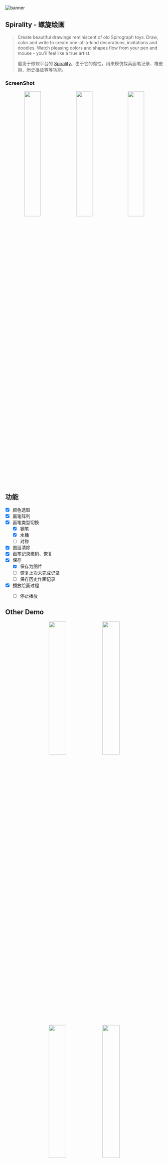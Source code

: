 
![banner](https://user-images.githubusercontent.com/9360037/40588778-8121f6be-6215-11e8-929f-836eec86f90f.jpg)

## Spirality - 螺旋绘画
> Create beautiful drawings reminiscent of old Spirograph toys. Draw, color and write to create one-of-a-kind decorations, invitations and doodles. Watch pleasing colors and shapes flow from your pen and mouse - you'll feel like a true artist.
>
> 启发于微软平台的 [Spirality](https://www.microsoft.com/en-us/store/p/spirality/9pgtlzjj1rs6)。由于它的魔性，用来模仿探索画笔记录、橡皮擦、历史播放等等功能。

### ScreenShot

<p align="center">
<img width=32% src="https://user-images.githubusercontent.com/9360037/40588195-56065348-620c-11e8-8868-5a630d9684d5.jpeg"> <img width=32% src="https://user-images.githubusercontent.com/9360037/40588196-565816ce-620c-11e8-8ff0-0f3292e9da4d.jpeg"> <img width=32% src="https://user-images.githubusercontent.com/9360037/40586865-7e5eb9e6-61fa-11e8-8ade-a3e0e22eee34.png">
</p>

## 功能
- [x] 颜色选取
- [x] 画笔阵列
- [x] 画笔类型切换
	- [x] 钢笔 
	- [x] 水桶 
	- [ ] 对称 
- [x] 图层清除
- [x] 画笔记录撤销、恢复
- [x] 保存
	- [x] 保存为图片
	- [ ] 恢复上次未完成记录
	- [ ] 保存历史作画记录
- [x] 播放绘画过程
	- [ ]	停止播放


## Other Demo

<p align="center">

<img width=33% src="https://user-images.githubusercontent.com/9360037/40588552-985a12de-6211-11e8-8c39-d88d0cf9c469.jpeg">

<img width=33% src="https://user-images.githubusercontent.com/9360037/40588549-96eb5d0e-6211-11e8-8d05-170f8abe5c04.jpeg">

<img width=33% src="https://user-images.githubusercontent.com/9360037/40588551-978cfaf6-6211-11e8-9cf8-e59b230d86d0.jpeg">

<img width=33% src="https://user-images.githubusercontent.com/9360037/40588548-969baf34-6211-11e8-8e8e-906f1c78e04d.jpeg">

<img width=33% src="https://user-images.githubusercontent.com/9360037/40588546-9556a516-6211-11e8-8cc4-c78392b02522.jpeg">

<img width=33% src="https://user-images.githubusercontent.com/9360037/40588547-95b92c2c-6211-11e8-9206-eb9ba4d14ba7.jpeg">

</p>

### 微信小程序: => [Spirality.mini_pro](https://github.com/ZhipingYang/Spirality/tree/mini_pro)

## Author

XcodeYang, xcodeyang@gmail.com

## License

XYDebugView is available under the MIT license. See the LICENSE file for more info.
